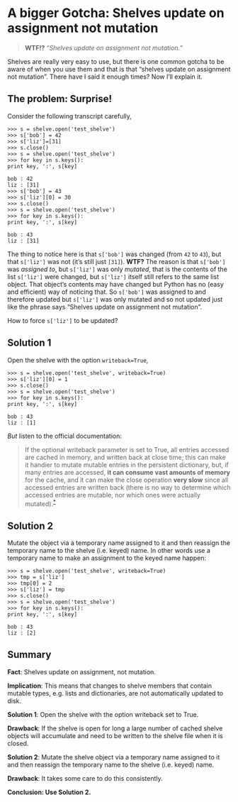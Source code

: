 # A bigger Gotcha: Shelves update on assignment not mutation

> **WTF!?** “_Shelves update on assignment not mutation._”

Shelves are really very easy to use, but there is one common gotcha to
be aware of when you use them and that is that “shelves update on
assignment not mutation”. There have I said it enough times? Now I’ll
explain it.

## The problem: Surprise!

Consider the following transcript carefully,

    >>> s = shelve.open('test_shelve')
    >>> s['bob'] = 42
    >>> s['liz']=[31]
    >>> s.close()
    >>> s = shelve.open('test_shelve')
    >>> for key in s.keys():
    print key, ':', s[key]
     
    bob : 42
    liz : [31]
    >>> s['bob'] = 43
    >>> s['liz'][0] = 30
    >>> s.close()
    >>> s = shelve.open('test_shelve')
    >>> for key in s.keys():
    print key, ':', s[key]
     
    bob : 43
    liz : [31]

The thing to notice here is that `s['bob']` was changed (from `42` to
`43`), but that `s['liz']` was not (it’s still just `[31]`). **WTF?**
The reason is that `s['bob']` was _assigned to_, but `s['liz']` was only
_mutated_, that is the contents of the list `s['liz']` were changed, but
`s['liz']` itself still refers to the same list object. That object’s
contents may have changed but Python has no (easy and efficient) way of
noticing that. So `s['bob']` was assigned to and therefore updated but
`s['liz']` was only mutated and so not updated just like the phrase says
“Shelves update on assignment not mutation”.

How to force `s['liz']` to be updated?

## Solution 1

Open the shelve with the option `writeback=True`,

    >>> s = shelve.open('test_shelve', writeback=True)
    >>> s['liz'][0] = 1
    >>> s.close()
    >>> s = shelve.open('test_shelve')
    >>> for key in s.keys():
    print key, ':', s[key]
     
    bob : 43
    liz : [1]

_But_ listen to the official documentation:

> If the optional writeback parameter is set to True, all entries
> accessed are cached in memory, and written back at close time; this
> can make it handier to mutate mutable entries in the persistent
> dictionary, but, if many entries are accessed, **it can consume vast
> amounts of memory** for the cache, and it can make the close operation
> **very slow** since all accessed entries are written back (there is no
> way to determine which accessed entries are mutable, nor which ones
> were actually
> mutated).<sup>[\*](http://docs.python.org/css/module-shelve.html)</sup>

## Solution 2

Mutate the object via a temporary name assigned to it and then reassign
the temporary name to the shelve (i.e. keyed) name. In other words use a
temporary name to make an assignment to the keyed name happen:

    >>> s = shelve.open('test_shelve', writeback=True)
    >>> tmp = s['liz']
    >>> tmp[0] = 2
    >>> s['liz'] = tmp
    >>> s.close()
    >>> s = shelve.open('test_shelve')
    >>> for key in s.keys():
    print key, ':', s[key]
     
    bob : 43
    liz : [2]

## Summary

**Fact**: Shelves update on assignment, not mutation.

**Implication**: This means that changes to shelve members that contain
mutable types, e.g. lists and dictionaries, are not automatically
updated to disk.

**Solution 1**: Open the shelve with the option writeback set to True.

**Drawback**: If the shelve is open for long a large number of cached
shelve objects will accumulate and need to be written to the shelve file
when it is closed.

**Solution 2**: Mutate the shelve object via a temporary name assigned
to it and then reassign the temporary name to the shelve (i.e. keyed)
name.

**Drawback**: It takes some care to do this consistently.

**Conclusion: Use Solution 2.**


